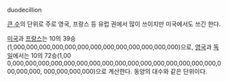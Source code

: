 duodecillion

[큰 수](%ED%81%B0%20%EC%88%98.md)의 단위로 주로 영국, 프랑스 등 유럽 권에서 많이 쓰이지만 미국에서도 쓰긴
한다.

[미국](%EB%AF%B8%EA%B5%AD.md)과 [프랑스](%ED%94%84%EB%9E%91%EC%8A%A4.md)는 10의
39승(1,000,000,000,000,000,000,000,000,000,000,000,000,000)으로,
[영국](%EC%98%81%EA%B5%AD.md)과 [독일](%EB%8F%85%EC%9D%BC.md)에서는 10의 72승(1,00
0,000,000,000,000,000,000,000,000,000,000,000,000,000,000,000,000,000,000,000,
000,000,000,000)으로 계산한다. 동양의 대수와 같은 단위이다.

